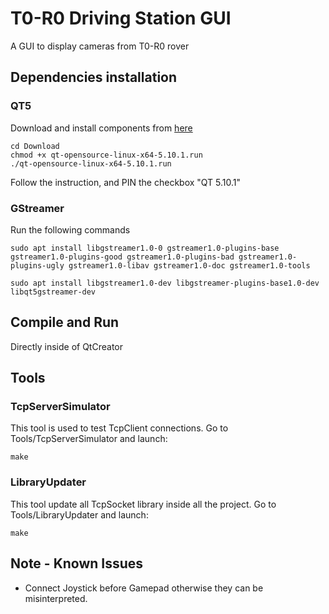 # T0-R0 Driving Station GUI

A GUI to display cameras from T0-R0 rover

## Dependencies installation

### QT5
  Download and install components from <a href="https://download.qt.io/official_releases/qt/5.10/5.10.1/">here</a>

```
cd Download
chmod +x qt-opensource-linux-x64-5.10.1.run
./qt-opensource-linux-x64-5.10.1.run
```

<h> Follow the instruction, and PIN the checkbox "QT 5.10.1" </h>

### GStreamer
Run the following commands
```
sudo apt install libgstreamer1.0-0 gstreamer1.0-plugins-base gstreamer1.0-plugins-good gstreamer1.0-plugins-bad gstreamer1.0-plugins-ugly gstreamer1.0-libav gstreamer1.0-doc gstreamer1.0-tools
```
```
sudo apt install libgstreamer1.0-dev libgstreamer-plugins-base1.0-dev libqt5gstreamer-dev
```


## Compile and Run
Directly inside of QtCreator

## Tools
### TcpServerSimulator
This tool is used to test TcpClient connections.
Go to Tools/TcpServerSimulator and launch:
```
make
```
### LibraryUpdater
This tool update all TcpSocket library inside all the project.
Go to Tools/LibraryUpdater and launch:
```
make
```

## Note - Known Issues
- Connect Joystick before Gamepad otherwise they can be misinterpreted.
